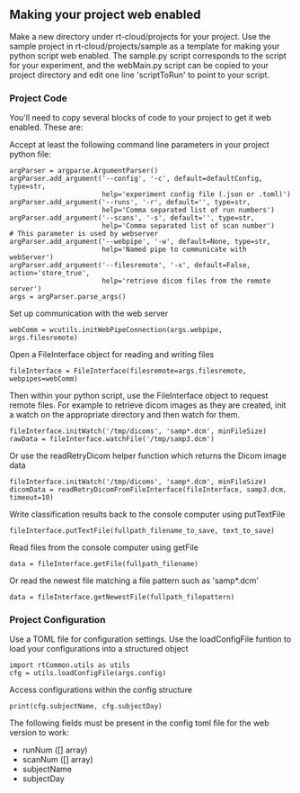 ## Making your project web enabled
Make a new directory under rt-cloud/projects for your project.
Use the sample project in rt-cloud/projects/sample as a template for making your python script web enabled. The sample.py script corresponds to the script for your experiment, and the webMain.py script can be copied to your project directory and edit one line 'scriptToRun' to point to your script.

### Project Code
You'll need to copy several blocks of code to your project to get it web enabled. These are:

Accept at least the following command line parameters in your project python file:

    argParser = argparse.ArgumentParser()
    argParser.add_argument('--config', '-c', default=defaultConfig, type=str,
                           help='experiment config file (.json or .toml)')
    argParser.add_argument('--runs', '-r', default='', type=str,
                           help='Comma separated list of run numbers')
    argParser.add_argument('--scans', '-s', default='', type=str,
                           help='Comma separated list of scan number')
    # This parameter is used by webserver
    argParser.add_argument('--webpipe', '-w', default=None, type=str,
                           help='Named pipe to communicate with webServer')
    argParser.add_argument('--filesremote', '-x', default=False, action='store_true',
                           help='retrieve dicom files from the remote server')
    args = argParser.parse_args()

Set up communication with the web server

    webComm = wcutils.initWebPipeConnection(args.webpipe, args.filesremote)

Open a FileInterface object for reading and writing files

    fileInterface = FileInterface(filesremote=args.filesremote, webpipes=webComm)

Then within your python script, use the FileInterface object to request remote files. For example to retrieve dicom images as they are created, init a watch on the appropriate directory and then watch for them.

    fileInterface.initWatch('/tmp/dicoms', 'samp*.dcm', minFileSize)
    rawData = fileInterface.watchFile('/tmp/samp3.dcm')

Or use the readRetryDicom helper function which returns the Dicom image data

    fileInterface.initWatch('/tmp/dicoms', 'samp*.dcm', minFileSize)
    dicomData = readRetryDicomFromFileInterface(fileInterface, samp3.dcm, timeout=10)

Write classification results back to the console computer using putTextFile

    fileInterface.putTextFile(fullpath_filename_to_save, text_to_save)

Read files from the console computer using getFile

    data = fileInterface.getFile(fullpath_filename)

Or read the newest file matching a file pattern such as 'samp*.dcm'

    data = fileInterface.getNewestFile(fullpath_filepattern)


### Project Configuration
Use a TOML file for configuration settings. Use the loadConfigFile funtion to load your configurations into a structured object

    import rtCommon.utils as utils
    cfg = utils.loadConfigFile(args.config)

Access configurations within the config structure

    print(cfg.subjectName, cfg.subjectDay)

The following fields must be present in the config toml file for the web version to work:
  - runNum ([] array)
  - scanNum ([] array)
  - subjectName
  - subjectDay
